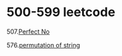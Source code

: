 # 500-599 leetcode

507.[Perfect No](507.%20Perfect%20Number.md)

576.[permutation of string](576.permutaion%20of%20string.md)
